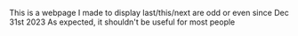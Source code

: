 This is a webpage I made to display last/this/next are odd or even since Dec 31st 2023
As expected, it shouldn't be useful for most people
